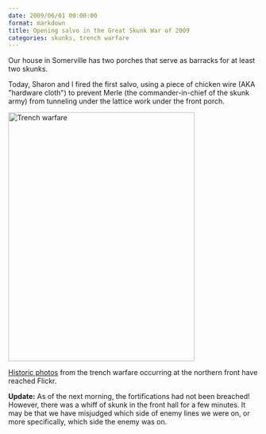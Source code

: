 ```yaml
---
date: 2009/06/01 00:00:00
format: markdown
title: Opening salvo in the Great Skunk War of 2009
categories: skunks, trench warfare
---
```

Our house in Somerville has two porches that serve as barracks for at least two skunks.

Today, Sharon and I fired the first salvo, using a piece of chicken wire (AKA "hardware cloth") to prevent Merle (the commander-in-chief of the skunk army) from tunneling under the lattice work under the front porch.

<a href="http://www.flickr.com/photos/pingswept/3581679073/in/set-72157618971253051"><img alt="Trench warfare" src="http://farm4.static.flickr.com/3330/3581679073_8f87b62b31.jpg" title="Trench warfare" width="375" height="500" /></a>

[Historic photos][1] from the trench warfare occurring at the northern front have reached Flickr.

**Update:** As of the next morning, the fortifications had not been breached! However, there was a whiff of skunk in the front hall for a few minutes. It may be that we have misjudged which side of enemy lines we were on, or more specifically, which side the enemy was on.

[1]: http://www.flickr.com/photos/pingswept/sets/72157618971253051/
